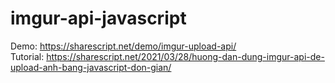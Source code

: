 # imgur-api-javascript
Demo: https://sharescript.net/demo/imgur-upload-api/<br>
Tutorial: https://sharescript.net/2021/03/28/huong-dan-dung-imgur-api-de-upload-anh-bang-javascript-don-gian/
